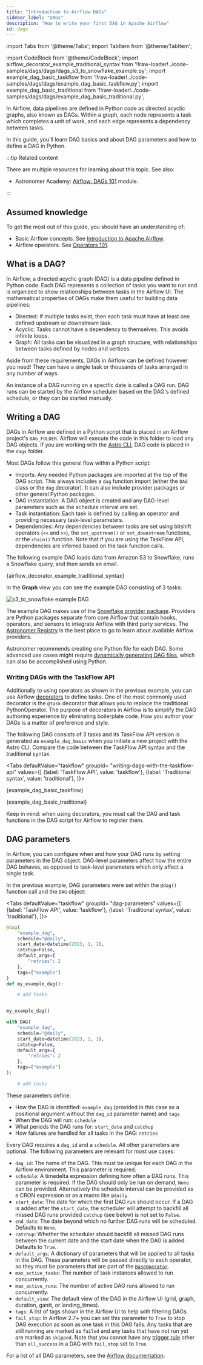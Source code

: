 ```yaml
---
title: "Introduction to Airflow DAGs"
sidebar_label: "DAGs"
description: "How to write your first DAG in Apache Airflow"
id: dags
---
```


<head>
  <meta name="description" content="Learn how to write DAGs and get tips on how to define an Airflow DAG in Python. Learn all about DAG parameters and their settings." />
  <meta name="og:description" content="Learn how to write DAGs and get tips on how to define an Airflow DAG in Python. Learn all about DAG parameters and their settings." />
</head>

import Tabs from '@theme/Tabs';
import TabItem from '@theme/TabItem';

import CodeBlock from '@theme/CodeBlock';
import airflow_decorator_example_traditional_syntax from '!!raw-loader!../code-samples/dags/dags/dags_s3_to_snowflake_example.py';
import example_dag_basic_taskflow from '!!raw-loader!../code-samples/dags/dags/example_dag_basic_taskflow.py';
import example_dag_basic_traditional from '!!raw-loader!../code-samples/dags/dags/example_dag_basic_traditional.py';

In Airflow, data pipelines are defined in Python code as directed acyclic graphs, also known as DAGs. Within a graph, each node represents a task which completes a unit of work, and each edge represents a dependency between tasks.

In this guide, you'll learn DAG basics and about DAG parameters and how to define a DAG in Python.

:::tip Related content

There are multiple resources for learning about this topic. See also:

- Astronomer Academy: [Airflow: DAGs 101](https://academy.astronomer.io/dag-101-1) module.

:::

## Assumed knowledge

To get the most out of this guide, you should have an understanding of:

- Basic Airflow concepts. See [Introduction to Apache Airflow](intro-to-airflow.md).
- Airflow operators. See [Operators 101](what-is-an-operator.md).

## What is a DAG?

In Airflow, a directed acyclic graph (DAG) is a data pipeline defined in Python code. Each DAG represents a collection of tasks you want to run and is organized to show relationships between tasks in the Airflow UI. The mathematical properties of DAGs make them useful for building data pipelines:

- Directed: If multiple tasks exist, then each task must have at least one defined upstream or downstream task.
- Acyclic: Tasks cannot have a dependency to themselves. This avoids infinite loops.
- Graph: All tasks can be visualized in a graph structure, with relationships between tasks defined by nodes and vertices.

Aside from these requirements, DAGs in Airflow can be defined however you need! They can have a single task or thousands of tasks arranged in any number of ways.

An instance of a DAG running on a specific date is called a DAG run. DAG runs can be started by the Airflow scheduler based on the DAG's defined schedule, or they can be started manually.

## Writing a DAG

DAGs in Airflow are defined in a Python script that is placed in an Airflow project's `DAG_FOLDER`. Airflow will execute the code in this folder to load any DAG objects. If you are working with the [Astro CLI](https://docs.astronomer.io/astro/cli/overview), DAG code is placed in the `dags` folder. 

Most DAGs follow this general flow within a Python script:

- Imports: Any needed Python packages are imported at the top of the DAG script. This always includes a `dag` function import (either the `DAG` class or the `dag` decorator). It can also include provider packages or other general Python packages.
- DAG instantiation: A DAG object is created and any DAG-level parameters such as the schedule interval are set.
- Task instantiation: Each task is defined by calling an operator and providing necessary task-level parameters.
- Dependencies: Any dependencies between tasks are set using bitshift operators (`<<` and `>>`), the `set_upstream()` or `set_downstream` functions, or the `chain()` function. Note that if you are using the TaskFlow API, dependencies are inferred based on the task function calls.

The following example DAG loads data from Amazon S3 to Snowflake, runs a Snowflake query, and then sends an email.

<CodeBlock language="python">{airflow_decorator_example_traditional_syntax}</CodeBlock>

In the **Graph** view you can see the example DAG consisting of 3 tasks:

![s3_to_snowflake example DAG](/img/guides/s3_to_snowflake_example.png)

The example DAG makes use of the [Snowflake provider package](https://registry.astronomer.io/providers/snowflake). Providers are Python packages separate from core Airflow that contain hooks, operators, and sensors to integrate Airflow with third party services. The [Astronomer Registry](https://registry.astronomer.io/) is the best place to go to learn about available Airflow providers.

Astronomer recommends creating one Python file for each DAG. Some advanced use cases might require [dynamically generating DAG files](dynamically-generating-dags.md), which can also be accomplished using Python.

### Writing DAGs with the TaskFlow API

Additionally to using operators as shown in the previous example, you can use Airflow [decorators](airflow-decorators.md) to define tasks. One of the most commonly used decorator is the `@task` decorator that allows you to replace the traditional PythonOperator. The purpose of decorators in Airflow is to simplify the DAG authoring experience by eliminating boilerplate code. How you author your DAGs is a matter of preference and style. 

The following DAG consists of 3 tasks and its TaskFlow API version is generated as `example_dag_basic` when you initiate a new project with the Astro CLI. Compare the code between the TaskFlow API syntax and the traditional syntax.

<Tabs
    defaultValue="taskflow"
    groupId= "writing-dags-with-the-taskflow-api"
    values={[
        {label: 'TaskFlow API', value: 'taskflow'},
        {label: 'Traditional syntax', value: 'traditional'},
    ]}>

<TabItem value="taskflow">

<CodeBlock language="python">{example_dag_basic_taskflow}</CodeBlock>

</TabItem>

<TabItem value="traditional">

<CodeBlock language="python">{example_dag_basic_traditional}</CodeBlock>

</TabItem>
</Tabs>

Keep in mind: when using decorators, you must call the DAG and task functions in the DAG script for Airflow to register them.

## DAG parameters

In Airflow, you can configure when and how your DAG runs by setting parameters in the DAG object. DAG-level parameters affect how the entire DAG behaves, as opposed to task-level parameters which only affect a single task.

In the previous example, DAG parameters were set within the `@dag()` function call and the `DAG` object:

<Tabs
    defaultValue="taskflow"
    groupId= "dag-parameters"
    values={[
        {label: 'TaskFlow API', value: 'taskflow'},
        {label: 'Traditional syntax', value: 'traditional'},
    ]}>

<TabItem value="taskflow">

```python
@dag(
    "example_dag",
    schedule="@daily",
    start_date=datetime(2023, 1, 1),
    catchup=False,
    default_args={
        "retries": 2
    },
    tags=["example"]
)
def my_example_dag():

    # add tasks


my_example_dag()

```

</TabItem>

<TabItem value="traditional">

```python
with DAG(
    "example_dag",
    schedule="@daily",
    start_date=datetime(2023, 1, 1),
    catchup=False,
    default_args={
        "retries": 2
    },
    tags=["example"]
):

    # add tasks

```

</TabItem>
</Tabs>

These parameters define:

- How the DAG is identified: `example_dag` (provided in this case as a positional argument without the `dag_id` parameter name) and `tags`
- When the DAG will run: `schedule`
- What periods the DAG runs for: `start_date` and `catchup`
- How failures are handled for all tasks in the DAG: `retries`

Every DAG requires a `dag_id` and a `schedule`. All other parameters are optional. The following parameters are relevant for most use cases:

- `dag_id`: The name of the DAG. This must be unique for each DAG in the Airflow environment. This parameter is required.
- `schedule`: A timedelta expression defining how often a DAG runs. This parameter is required. If the DAG should only be run on demand, `None` can be provided. Alternatively the schedule interval can be provided as a CRON expression or as a macro like `@daily`.
- `start_date`: The date for which the first DAG run should occur. If a DAG is added after the `start_date`, the scheduler will attempt to backfill all missed DAG runs provided `catchup` (see below) is not set to `False`.
- `end_date`: The date beyond which no further DAG runs will be scheduled. Defaults to `None`.
- `catchup`: Whether the scheduler should backfill all missed DAG runs between the current date and the start date when the DAG is added. Defaults to `True`.
- `default_args`: A dictionary of parameters that will be applied to all tasks in the DAG. These parameters will be passed directly to each operator, so they must be parameters that are part of the [`BaseOperator`](https://airflow.apache.org/docs/apache-airflow/stable/_api/airflow/models/baseoperator/index.html).
- `max_active_tasks`: The number of task instances allowed to run concurrently.
- `max_active_runs`: The number of active DAG runs allowed to run concurrently.
- `default_view`: The default view of the DAG in the Airflow UI (grid, graph, duration, gantt, or landing_times). 
- `tags`: A list of tags shown in the Airflow UI to help with filtering DAGs.
- `fail_stop`: In Airflow 2.7+ you can set this parameter to `True` to stop DAG execution as soon as one task in this DAG fails. Any tasks that are still running are marked as `failed` and any tasks that have not run yet are marked as `skipped`. Note that you cannot have any [trigger rule](managing-dependencies.md#trigger-rules) other than `all_success` in a DAG with `fail_stop` set to `True`.

For a list of all DAG parameters, see the [Airflow documentation](https://airflow.apache.org/docs/apache-airflow/stable/stable-rest-api-ref.html#tag/DAG).
